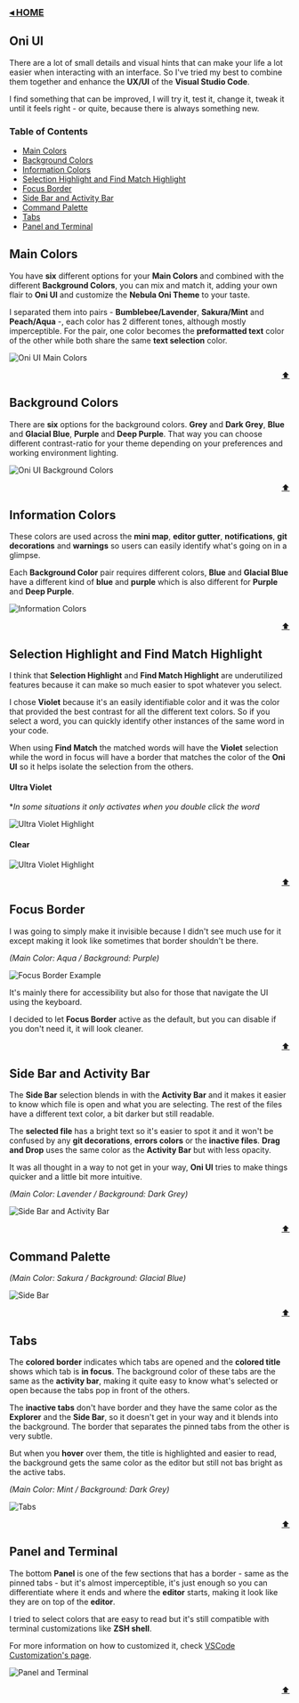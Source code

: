 ### [◂ HOME](../README.md) <!-- omit in toc -->

## Oni UI <!-- omit in toc -->

There are a lot of small details and visual hints that can make your life a lot easier when interacting with an interface. So I've tried my best to combine them together and enhance the **UX/UI** of the **Visual Studio Code**.

I find something that can be improved, I will try it, test it, change it, tweak it until it feels right - or quite, because there is always something new.

### Table of Contents

- [Main Colors](#main-colors)
- [Background Colors](#background-colors)
- [Information Colors](#information-colors)
- [Selection Highlight and Find Match Highlight](#selection-highlight-and-find-match-highlight)
- [Focus Border](#focus-border)
- [Side Bar and Activity Bar](#side-bar-and-activity-bar)
- [Command Palette](#command-palette)
- [Tabs](#tabs)
- [Panel and Terminal](#panel-and-terminal)

## Main Colors

You have **six** different options for your **Main Colors** and combined with the different **Background Colors**, you can mix and match it, adding your own flair to **Oni UI** and customize the **Nebula Oni Theme** to your taste.

I separated them into pairs - **Bumblebee/Lavender**, **Sakura/Mint** and **Peach/Aqua** -, each color has 2 different tones, although mostly imperceptible. For the pair, one color becomes the **preformatted text** color of the other while both share the same **text selection** color.

![Oni UI Main Colors](./oni-ui/main_2.png)

[<div align="right">⬆</div>](#table-of-contents)

## Background Colors

There are **six** options for the background colors. **Grey** and **Dark Grey**, **Blue** and **Glacial Blue**, **Purple** and **Deep Purple**. That way you can choose different contrast-ratio for your theme depending on your preferences and working environment lighting.

![Oni UI Background Colors](./oni-ui/bg_colors.png)

[<div align="right">⬆</div>](#table-of-contents)

## Information Colors

These colors are used across the **mini map**, **editor gutter**, **notifications**, **git decorations** and **warnings** so users can easily identify what's going on in a glimpse.

Each **Background Color** pair requires different colors, **Blue** and **Glacial Blue** have a different kind of **blue** and **purple** which is also different for **Purple** and **Deep Purple**.

![Information Colors](./oni-ui/info.png)

[<div align="right">⬆</div>](#table-of-contents)

## Selection Highlight and Find Match Highlight

I think that **Selection Highlight** and **Find Match Highlight** are underutilized features because it can make so much easier to spot whatever you select.

I chose **Violet** because it's an easily identifiable color and it was the color that provided the best contrast for all the different text colors. So if you select a word, you can quickly identify other instances of the same word in your code.

When using **Find Match** the matched words will have the **Violet** selection while the word in focus will have a border that matches the color of the **Oni UI** so it helps isolate the selection from the others.

#### Ultra Violet <!-- omit in toc -->

**In some situations it only activates when you double click the word*

![Ultra  Violet Highlight](./oni-ui/highlight_ultra_violet.gif)

#### Clear <!-- omit in toc -->

![Ultra  Violet Highlight](./oni-ui/highlight_clear.gif)

[<div align="right">⬆</div>](#table-of-contents)

## Focus Border

I was going to simply make it invisible because I didn't see much use for it except making it look like sometimes that border shouldn't be there.

*<div align="left"> (Main Color: Aqua / Background: Purple) </div>*

![Focus Border Example](./oni-ui/focus_border.gif)

It's mainly there for accessibility but also for those that navigate the UI using the keyboard.

I decided to let **Focus Border** active as the default, but you can disable if you don't need it, it will look cleaner.

[<div align="right">⬆</div>](#table-of-contents)

## Side Bar and Activity Bar

The **Side Bar** selection blends in with the **Activity Bar** and it makes it easier to know which file is open and what you are selecting. The rest of the files have a different text color, a bit darker but still readable.

The **selected file** has a bright text so it's easier to spot it and it won't be confused by any **git decorations**, **errors colors** or the **inactive files**. **Drag and Drop** uses the same color as the **Activity Bar** but with less opacity.

It was all thought in a way to not get in your way, **Oni UI** tries to make things quicker and a little bit more intuitive.

*<div align="left"> (Main Color: Lavender / Background: Dark Grey) </div>*

![Side Bar and Activity Bar](./oni-ui/sidebar.gif)

[<div align="right">⬆</div>](#table-of-contents)

## Command Palette

*<div align="left"> (Main Color: Sakura / Background: Glacial Blue) </div>*

![Side Bar](./oni-ui/command_palette.gif)

[<div align="right">⬆</div>](#table-of-contents)

## Tabs

The **colored border** indicates which tabs are opened and the **colored title** shows which tab is **in focus**. The background color of these tabs are the same as the **activity bar**, making it quite easy to know what's selected or open because the tabs pop in front of the others.

The **inactive tabs** don't have border and they have the same color as the **Explorer** and the **Side Bar**, so it doesn't get in your way and it blends into the background. The border that separates the pinned tabs from the other is very subtle.

But when you **hover** over them, the title is highlighted and easier to read, the background gets the same color as the editor but still not bas bright as the active tabs.

*<div align="left"> (Main Color: Mint / Background: Dark Grey) </div>*

![Tabs](./oni-ui/tabs.gif)

[<div align="right">⬆</div>](#table-of-contents)

## Panel and Terminal

The bottom **Panel** is one of the few sections that has a border - same as the pinned tabs - but it's almost imperceptible, it's just enough so you can differentiate where it ends and where the **editor** starts, making it look like they are on top of the **editor**.

I tried to select colors that are easy to read but it's still compatible with terminal customizations like **ZSH shell**.

For more information on how to customized it, check [VSCode Customization's page](./CUSTOMIZATION.md).

![Panel and Terminal](./oni-ui/terminal.png)

[<div align="right">⬆</div>](#table-of-contents)
